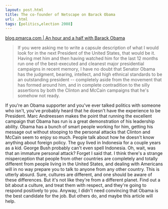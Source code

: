```yaml
---
layout: post.html
title: The co-founder of Netscape on Barack Obama
url: .html
tags: [politics,election 2008]
---
```

[blog.pmarca.com | An hour and a half with Barack Obama](http://blog.pmarca.com/2008/03/an-hour-and-a-h.html)

> If you were asking me to write a capsule description of what I would look for in the next President of the United States, that would be it. Having met him and then having watched him for the last 12 months run one of the best-executed and cleanest major presidential campaigns in recent memory, I have no doubt that Senator Obama has the judgment, bearing, intellect, and high ethnical standards to be an outstanding president -- completely aside from the movement that has formed around him, and in complete contradition to the silly assertions by both the Clinton and McCain campaigns that he's somehow not ready.

If you're an Obama supporter and you've ever talked politics with someone who isn't, you've probably heard that he doesn't have the experience to be President. Marc Andreessen makes the point that running the excellent campaign that Obama has run is a great demonstration of his leadership ability. Obama has a bunch of smart people working for him, getting his message out without stooping to the personal attacks that Clinton and McCain seem to enjoy so much. People talk about how he doesn't know anything about foreign policy. The guy lived in Indonesia for a couple years as a kid. George Bush probably can't even spell Indonesia. Oh, wait, was that an immature personal attack? Forget I said that. I think there's a strange misperception that people from other countries are completely and totally different from people living in the United States, and dealing with Americans will in no way prepare you to talk to anyone from any other country. This is utterly absurd. Sure, cultures are different, and one should be aware of these differences. But it's not like they're from a different planet. Find out a bit about a culture, and treat them with respect, and they're going to respond positively to you. Anyway, I didn't need convincing that Obama is the best candidate for the job. But others do, and maybe this article will help.
